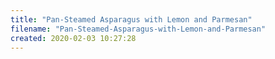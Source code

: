 ```yaml
---
title: "Pan-Steamed Asparagus with Lemon and Parmesan"
filename: "Pan-Steamed-Asparagus-with-Lemon-and-Parmesan"
created: 2020-02-03 10:27:28
---
```

